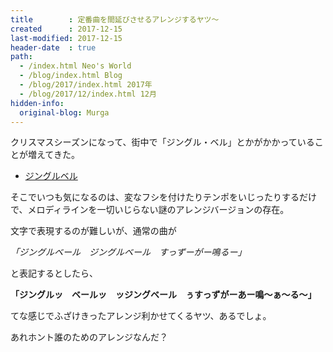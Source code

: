 ```yaml
---
title        : 定番曲を間延びさせるアレンジするヤツ～
created      : 2017-12-15
last-modified: 2017-12-15
header-date  : true
path:
  - /index.html Neo's World
  - /blog/index.html Blog
  - /blog/2017/index.html 2017年
  - /blog/2017/12/index.html 12月
hidden-info:
  original-blog: Murga
---
```


クリスマスシーズンになって、街中で「ジングル・ベル」とかがかかっていることが増えてきた。

- [ジングルベル](https://youtube.com/watch?v=g4QglsPlyCc)

そこでいつも気になるのは、変なフシを付けたりテンポをいじったりするだけで、メロディラインを一切いじらない謎のアレンジバージョンの存在。

文字で表現するのが難しいが、通常の曲が

_「ジングルベール　ジングルベール　すっずーがー鳴るー」_

と表記するとしたら、

__「ジングルッ　ベールッ　ッジングベール　ぅすっずがーあー鳴～ぁ～る～」__

てな感じでふざけきったアレンジ利かせてくるヤツ、あるでしょ。

あれホント誰のためのアレンジなんだ？
